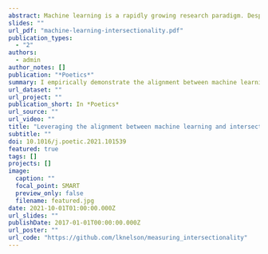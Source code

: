 ```yaml
---
abstract: Machine learning is a rapidly growing research paradigm. Despite its foundationally inductive mathematical assumptions, machine learning is currently developing alongside traditionally deductive inferential statistics but largely orthogonally to inductive, qualitative, cultural, and intersectional research—to its detriment. I argue that we can better realize the full potential of machine learning by leveraging the epistemological alignment between machine learning and inductive research. I empirically demonstrate this alignment through a word embedding model of first-person narratives of the nineteenth-century U.S. South. Situating social categories in relation to social institutions via an inductive computational analysis, I find that the cultural and economic spheres discursively distinguished by race in these narratives, the domestic sphere distinguished by gender, and Black men were afforded more discursive authority compared to white women. Even in a corpus over-representing abolitionist sentiment, I find white identities were afforded a status via culture not allowed Black identities.
slides: ""
url_pdf: "machine-learning-intersectionality.pdf"
publication_types:
  - "2"
authors:
  - admin
author_notes: []
publication: "*Poetics*"
summary: I empirically demonstrate the alignment between machine learning and inductive research through a word embedding model of first-person narratives of the nineteenth-century U.S. South.
url_dataset: ""
url_project: ""
publication_short: In *Poetics*
url_source: ""
url_video: ""
title: "Leveraging the alignment between machine learning and intersectionality: Using word embeddings to measure intersectional experiences of the nineteenth century U.S. South"
subtitle: ""
doi: 10.1016/j.poetic.2021.101539
featured: true
tags: []
projects: []
image:
  caption: ""
  focal_point: SMART
  preview_only: false
  filename: featured.jpg
date: 2021-10-01T01:00:00.000Z
url_slides: ""
publishDate: 2017-01-01T00:00:00.000Z
url_poster: ""
url_code: "https://github.com/lknelson/measuring_intersectionality"
---
```


